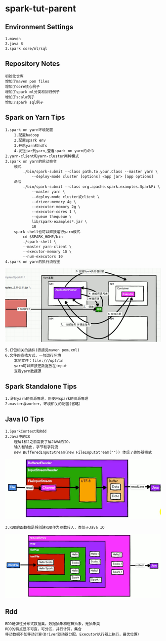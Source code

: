 # spark-tut-parent

## Environment Settings
```text
1.maven
2.java 8
3.spark core/ml/sql
```

## Repository Notes

```text
初始化仓库
增加了maven pom files
增加了core核心例子
增加了spark ml分类和回归例子
增加了scala例子
增加了spark sql例子
```

## Spark on Yarn Tips

```text
1.spark on yarn环境配置
    1.配置hadoop
    2.配置spark env
    3.开启yarn和hdfs
    4.发送jar到yarn,查看spark on yarn的命令
2.yarn-client和yarn-cluster两种模式
3.spark on yarn的启动命令
    模式
        ./bin/spark-submit --class path.to.your.Class --master yarn \
            --deploy-mode cluster [options] <app jar> [app options]
    命令
        ./bin/spark-submit --class org.apache.spark.examples.SparkPi \
            --master yarn \
            --deploy-mode cluster或client \
            --driver-memory 4g \
            --executor-memory 2g \
            --executor-cores 1 \
            --queue thequeue \
            lib/spark-examples*.jar \
            10
    spark-shell也可以直接运行yarn模式
        cd $SPARK_HOME/bin
        ./spark-shell \
        --master yarn-client \
        --executor-memory 1G \
        --num-executors 10
4.spark on yarn的执行流程图
```
![Spark On Yarn](img/spark-on-yarn.png)

```text
5.打包相关的插件(直接见maven pom.xml)
6.文件的查找方式，一句运行环境
    本地文件：file:///opt/in
    yarn可以直接把数据放在input
    查看yarn数据源
```

## Spark Standalone Tips

```text
1.没有yarn的资源管理，则使用spark的资源管理
2.master与worker，环境相关的配置(省略）
```

## Java IO Tips

```text
1.SparkContext和Rdd
2.Java中的IO
    理解1和2之前需要了解JAVA的IO.
    输入和输出，字节和字符流
    new BufferedInputStream(new FileInputStream("")) 体现了装饰器模式
```
![java-io-decorate](img/java-io-decorate.png)

```text
3.RDD的函数都是将创建RDD作为参数传入，类似于Java IO
```
![java-io-decorate](img/RDD-decorate.png)

## Rdd

```text
RDD是弹性分布式数据集，数据抽象和逻辑抽象，是抽象类
RDD的特点是不可变，可分区，并行计算，集合
移动数据不如移动计算(Driver驱动器分配，Executor执行器上执行，最优位置）
```

